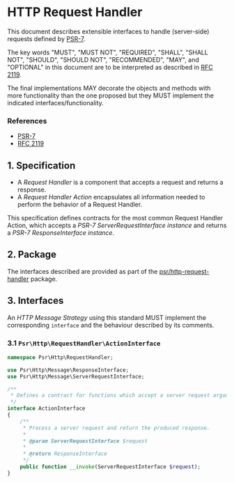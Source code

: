 # HTTP Request Handler

This document describes extensible interfaces to handle (server-side) requests defined by [PSR-7](http://www.php-fig.org/psr/psr-7/).

The key words "MUST", "MUST NOT", "REQUIRED", "SHALL", "SHALL NOT", "SHOULD", "SHOULD NOT", "RECOMMENDED", "MAY", and "OPTIONAL" in this document are to be interpreted as described in [RFC 2119](http://tools.ietf.org/html/rfc2119).

The final implementations MAY decorate the objects and methods with more functionality than the one proposed but they MUST implement the indicated interfaces/functionality.

### References

- [PSR-7](http://www.php-fig.org/psr/psr-7/)
- [RFC 2119](http://tools.ietf.org/html/rfc2119)

## 1. Specification

* A _Request Handler_ is a component that accepts a request and returns a response.
* A _Request Handler Action_ encapsulates all information needed to perform the behavior of a Request Handler.

This specification defines contracts for the most common Request Handler Action, which accepts a _PSR-7 ServerRequestInterface instance_ and returns a _PSR-7 ResponseInterface instance_.

## 2. Package

The interfaces described are provided as part of the [psr/http-request-handler](https://github.com/http-request-handler-interop/http-request-handler) package.

## 3. Interfaces

An _HTTP Message Strategy_ using this standard MUST implement the corresponding `interface` and the behaviour described by its comments.

### 3.1 `Psr\Http\RequestHandler\ActionInterface`

```php
namespace Psr\Http\RequestHandler;

use Psr\Http\Message\ResponseInterface;
use Psr\Http\Message\ServerRequestInterface;

/**
 * Defines a contract for functions which accept a server request argument and return a response.
 */
interface ActionInterface
{
    /**
     * Process a server request and return the produced response.
     *
     * @param ServerRequestInterface $request
     *
     * @return ResponseInterface
     */
    public function __invoke(ServerRequestInterface $request);
}
```
